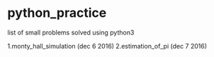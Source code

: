 # python_practice
list of small problems solved using python3

1.monty_hall_simulation (dec 6 2016)
2.estimation_of_pi (dec 7 2016)


